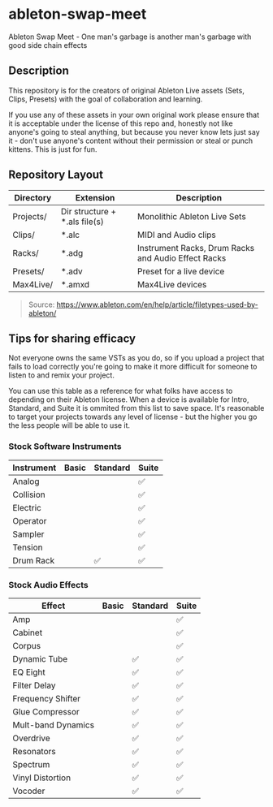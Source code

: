 # ableton-swap-meet
Ableton Swap Meet - One man's garbage is another man's garbage with good side chain effects

## Description
This repository is for the creators of original Ableton Live assets (Sets, Clips, Presets)
with the goal of collaboration and learning. 

If you use any of these assets in your own original work please ensure that it is acceptable
under the license of this repo and, honestly not like anyone's going to steal anything, but
because you never know lets just say it - don't use anyone's content without their permission
or steal or punch kittens. This is just for fun. 

## Repository Layout

|Directory   |Extension   |Description|
|---|---|---|
|Projects/|Dir structure + *.als file(s)   |Monolithic Ableton Live Sets|
|Clips/   |*.alc  |MIDI and Audio clips|
|Racks/   |*.adg   |Instrument Racks, Drum Racks and Audio Effect Racks|
|Presets/ |*.adv | Preset for a live device|
|Max4Live/|*.amxd|Max4Live devices|
> Source: https://www.ableton.com/en/help/article/filetypes-used-by-ableton/

## Tips for sharing efficacy

Not everyone owns the same VSTs as you do, so if you upload a project that fails to load
correctly you're going to make it more difficult for someone to listen to and remix your
project.

You can use this table as a reference for what folks have access to depending on their
Ableton license. When a device is available for Intro, Standard, and Suite it is ommited
from this list to save space. It's reasonable to target your projects towards any level
of license - but the higher you go the less people will be able to use it.

### Stock Software Instruments

|Instrument|Basic|Standard|Suite|
|---|---|---|---|
|Analog|||✅|
|Collision|||✅|
|Electric|||✅|
|Operator|||✅|
|Sampler|||✅|
|Tension|||✅|
|Drum Rack||✅|✅|

### Stock Audio Effects

|Effect|Basic|Standard|Suite|
|---|---|---|---|
|Amp|||✅|
|Cabinet|||✅|
|Corpus|||✅|
|Dynamic Tube||✅|✅|
|EQ Eight||✅|✅|
|Filter Delay||✅|✅|
|Frequency Shifter||✅|✅|
|Glue Compressor||✅|✅|
|Mult-band Dynamics||✅|✅|
|Overdrive||✅|✅|
|Resonators||✅|✅|
|Spectrum||✅|✅|
|Vinyl Distortion||✅|✅|
|Vocoder||✅|✅|


